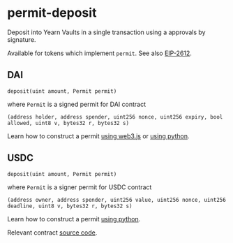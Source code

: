 # permit-deposit

Deposit into Yearn Vaults in a single transaction using a approvals by signature.

Available for tokens which implement `permit`.
See also [EIP-2612](https://eips.ethereum.org/EIPS/eip-2612).

## DAI

`deposit(uint amount, Permit permit)`

where `Permit` is a signed permit for DAI contract

`(address holder, address spender, uint256 nonce, uint256 expiry, bool allowed, uint8 v, bytes32 r, bytes32 s)`

Learn how to construct a permit [using web3.js](https://github.com/makerdao/developerguides/blob/master/dai/how-to-use-permit-function/how-to-use-permit-function.md) or [using python](tests/test_dai_permit.py).

## USDC

`deposit(uint amount, Permit permit)`

where `Permit` is a signer permit for USDC contract

`(address owner, address spender, uint256 value, uint256 nonce, uint256 deadline, uint8 v, bytes32 r, bytes32 s)`

Learn how to construct a permit [using python](tests/test_usdc_permit.py).

Relevant contract [source code](https://github.com/centrehq/centre-tokens/blob/master/contracts/v2/Permit.sol).

